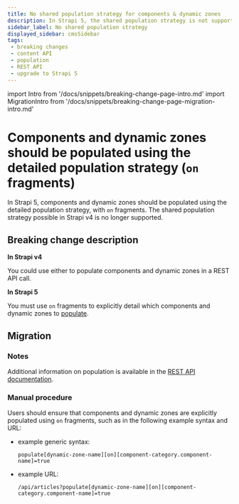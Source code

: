 ```yaml
---
title: No shared population strategy for components & dynamic zones
description: In Strapi 5, the shared population strategy is not supported anymore, so components and dynamic zones must be explicitly populated using `on` fragments.
sidebar_label: No shared population strategy
displayed_sidebar: cmsSidebar
tags:
 - breaking changes
 - content API
 - population
 - REST API
 - upgrade to Strapi 5
---
```


import Intro from '/docs/snippets/breaking-change-page-intro.md'
import MigrationIntro from '/docs/snippets/breaking-change-page-migration-intro.md'

# Components and dynamic zones should be populated using the detailed population strategy (`on` fragments)

In Strapi 5, components and dynamic zones should be populated using the detailed population strategy, with `on` fragments. The shared population strategy possible in Strapi v4 is no longer supported.

<Intro />
<BreakingChangeIdCard plugins />

## Breaking change description

<SideBySideContainer>

<SideBySideColumn>

**In Strapi v4**

You could use either <ExternalLink to="https://docs-v4.strapi.io/cms/api/rest/guides/understanding-populate#populate-dynamic-zones" text="the shared or the detailed population strategy"/> to populate components and dynamic zones in a REST API call.

</SideBySideColumn>

<SideBySideColumn>

**In Strapi 5**

You must use `on` fragments to explicitly detail which components and dynamic zones to [populate](/cms/api/rest/populate-select#population).

</SideBySideColumn>

</SideBySideContainer>

## Migration

<MigrationIntro />

### Notes

Additional information on population is available in the [REST API documentation](/cms/api/rest/populate-select#population).

### Manual procedure

Users should ensure that components and dynamic zones are explicitly populated using `on` fragments, such as in the following example syntax and URL:

- example generic syntax:
  
    `populate[dynamic-zone-name][on][component-category.component-name]=true`

- example URL:

  `/api/articles?populate[dynamic-zone-name][on][component-category.component-name]=true`
